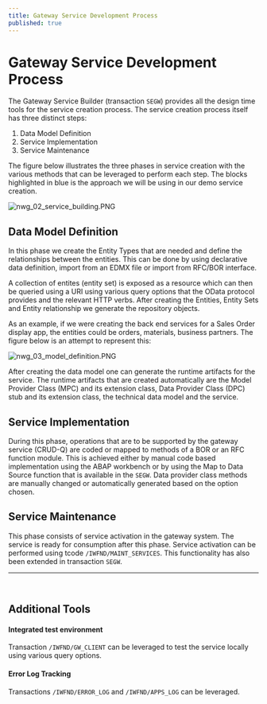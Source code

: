 ```yaml
---
title: Gateway Service Development Process
published: true
---
```


# Gateway Service Development Process

The Gateway Service Builder (transaction `SEGW`) provides all the design time tools for the service creation process. The service creation process itself has three distinct steps:

1. Data Model Definition
1. Service Implementation
1. Service Maintenance

The figure below illustrates the three phases in service creation with the various methods that can be leveraged to perform each step. The blocks highlighted in blue is the approach we will be using in our demo service creation.

![nwg_02_service_building.PNG]({{site.baseurl}}/img/nwg_02_service_building.PNG)

## Data Model Definition

In this phase we create the Entity Types that are needed and define the relationships between the entities. This can be done by using declarative data definition, import from an EDMX file or import from RFC/BOR interface.

A collection of entites (entity set) is exposed as a resource which can then be queried using a URI using various query options  that the OData protocol provides and the relevant HTTP verbs. After creating the  Entities, Entity Sets and Entity relationship we generate the repository objects.

As an example, if we were creating the back end services for a Sales Order display app, the entities could be orders, materials, business partners. The figure below is an attempt to represent this:

![nwg_03_model_definition.PNG]({{site.baseurl}}/img/nwg_03_model_definition.PNG)

After creating the data model one can generate the runtime artifacts for the service. The runtime artifacts that are created automatically are the Model Provider Class (MPC) and its extension class, Data Provider Class (DPC) stub and its extension class, the technical data model and the service.

## Service Implementation

During this phase, operations that are to be supported by the gateway service (CRUD-Q) are coded or mapped to methods of a BOR or an RFC function module. This is achieved either by manual code based implementation using the ABAP workbench or by using the Map to Data Source function that is available in the `SEGW`.  Data provider class methods are manually changed or automatically generated  based on the option chosen.

## Service Maintenance

This phase consists of service activation in the gateway system. The service is ready for consumption after this phase. Service activation can be performed using tcode `/IWFND/MAINT_SERVICES`. This functionality has also been extended in transaction `SEGW`.

<hr />
<br />

## Additional Tools

<h4>Integrated test environment</h4>

Transaction `/IWFND/GW_CLIENT` can be leveraged to test the service locally using various query options.

<h4>Error Log Tracking</h4>

Transactions `/IWFND/ERROR_LOG` and `/IWFND/APPS_LOG` can be leveraged.
